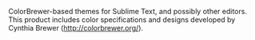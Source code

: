 ColorBrewer-based themes for Sublime Text, and possibly other editors. This product includes color specifications and designs developed by Cynthia Brewer (http://colorbrewer.org/).
